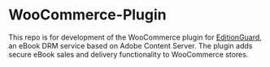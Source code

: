 WooCommerce-Plugin
==================

This repo is for development of the WooCommerce plugin for [EditionGuard](http://www.editionguard.com), an eBook DRM service based on Adobe Content Server. The plugin adds secure eBook sales and delivery functionality to WooCommerce stores.
